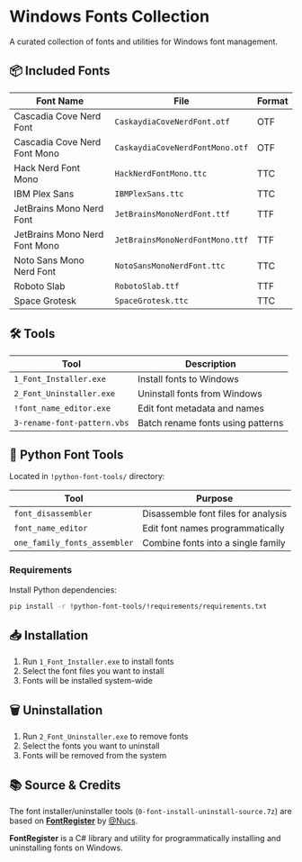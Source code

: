 # Windows Fonts Collection

A curated collection of fonts and utilities for Windows font management.

## 📦 Included Fonts

| Font Name | File | Format |
|-----------|------|--------|
| Cascadia Cove Nerd Font | `CaskaydiaCoveNerdFont.otf` | OTF |
| Cascadia Cove Nerd Font Mono | `CaskaydiaCoveNerdFontMono.otf` | OTF |
| Hack Nerd Font Mono | `HackNerdFontMono.ttc` | TTC |
| IBM Plex Sans | `IBMPlexSans.ttc` | TTC |
| JetBrains Mono Nerd Font | `JetBrainsMonoNerdFont.ttf` | TTF |
| JetBrains Mono Nerd Font Mono | `JetBrainsMonoNerdFontMono.ttf` | TTF |
| Noto Sans Mono Nerd Font | `NotoSansMonoNerdFont.ttc` | TTC |
| Roboto Slab | `RobotoSlab.ttf` | TTF |
| Space Grotesk | `SpaceGrotesk.ttc` | TTC |

## 🛠️ Tools

| Tool | Description |
|------|-------------|
| `1_Font_Installer.exe` | Install fonts to Windows |
| `2_Font_Uninstaller.exe` | Uninstall fonts from Windows |
| `!font_name_editor.exe` | Edit font metadata and names |
| `3-rename-font-pattern.vbs` | Batch rename fonts using patterns |

## 🐍 Python Font Tools

Located in `!python-font-tools/` directory:

| Tool | Purpose |
|------|---------|
| `font_disassembler` | Disassemble font files for analysis |
| `font_name_editor` | Edit font names programmatically |
| `one_family_fonts_assembler` | Combine fonts into a single family |

### Requirements

Install Python dependencies:

```bash
pip install -r !python-font-tools/!requirements/requirements.txt
```

## 📥 Installation

1. Run `1_Font_Installer.exe` to install fonts
2. Select the font files you want to install
3. Fonts will be installed system-wide

## 🗑️ Uninstallation

1. Run `2_Font_Uninstaller.exe` to remove fonts
2. Select the fonts you want to uninstall
3. Fonts will be removed from the system

## 📚 Source & Credits

The font installer/uninstaller tools (`0-font-install-uninstall-source.7z`) are based on [**FontRegister**](https://github.com/Nucs/FontRegister) by [@Nucs](https://github.com/Nucs).

**FontRegister** is a C# library and utility for programmatically installing and uninstalling fonts on Windows.

